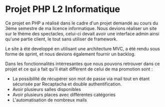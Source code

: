# Projet PHP L2 Informatique

Ce projet en PHP a réalisé dans le cadre d'un projet demandé au cours du 3ème semestre de ma licence informatique.
Nous devions réaliser un site sur le thème des spectacles, celui-ci devait avoir une interface admin ainsi qu'une partie client,  le tout sans utiliser de framework.

Le site à été developpé en utilisant une architecture MVC, a été rendu sous forme de sprint, et nous devions également fournir un backlog.

Dans les fonctionnalités intérresantes que nous pouvons retrouver dans ce projet et ce qui a fait qu'il était différent de celui de ma promotion sont :
- La possibilité de récupérer son mot de passe via mail tout en étant sécurisée par Recaptacha et double authentification.
- Avoir plusieurs salles disponibles
- Avoir plusieurs places avec différentes catégories
- L'automatisation de nombreux mails
